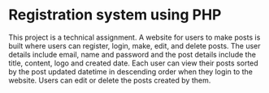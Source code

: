 # Registration system using PHP
This project is a technical assignment. 
A website for users to make posts is built where users can register, login, make, edit, and delete posts.
The user details include email, name and password and the post details include the title, content, logo and created date.
Each user can view their posts sorted by the post updated datetime in descending order when they login to the website.
Users can edit or delete the posts created by them.
